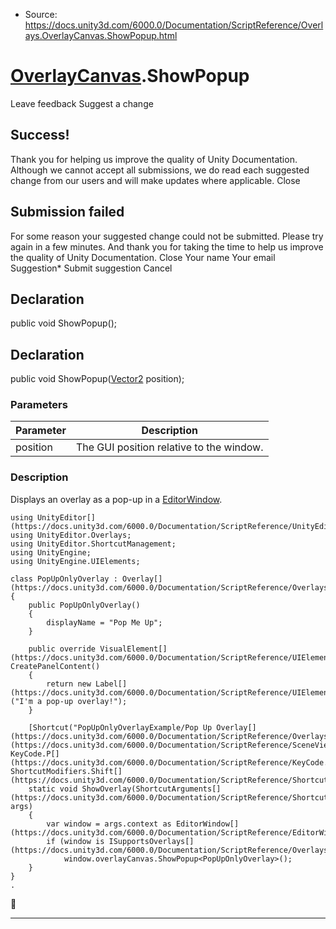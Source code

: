 * Source: https://docs.unity3d.com/6000.0/Documentation/ScriptReference/Overlays.OverlayCanvas.ShowPopup.html

#  [OverlayCanvas](https://docs.unity3d.com/6000.0/Documentation/ScriptReference/Overlays.OverlayCanvas.html).ShowPopup
Leave feedback
Suggest a change
## Success!
Thank you for helping us improve the quality of Unity Documentation. Although we cannot accept all submissions, we do read each suggested change from our users and will make updates where applicable.
Close
## Submission failed
For some reason your suggested change could not be submitted. Please <a>try again</a> in a few minutes. And thank you for taking the time to help us improve the quality of Unity Documentation.
Close
Your name Your email Suggestion* Submit suggestion
Cancel
## Declaration
public void ShowPopup(); 
## Declaration
public void ShowPopup([Vector2](https://docs.unity3d.com/6000.0/Documentation/ScriptReference/Vector2.html) position); 
### Parameters
Parameter | Description  
---|---  
position | The GUI position relative to the window.  
### Description
Displays an overlay as a pop-up in a [EditorWindow](https://docs.unity3d.com/6000.0/Documentation/ScriptReference/EditorWindow.html).
```
using UnityEditor[](https://docs.unity3d.com/6000.0/Documentation/ScriptReference/UnityEditor.html);
using UnityEditor.Overlays;
using UnityEditor.ShortcutManagement;
using UnityEngine;
using UnityEngine.UIElements;

class PopUpOnlyOverlay : Overlay[](https://docs.unity3d.com/6000.0/Documentation/ScriptReference/Overlays.Overlay.html)
{
    public PopUpOnlyOverlay()
    {
        displayName = "Pop Me Up";
    }

    public override VisualElement[](https://docs.unity3d.com/6000.0/Documentation/ScriptReference/UIElements.VisualElement.html) CreatePanelContent()
    {
        return new Label[](https://docs.unity3d.com/6000.0/Documentation/ScriptReference/UIElements.Label.html)("I'm a pop-up overlay!");
    }

    [Shortcut("PopUpOnlyOverlayExample/Pop Up Overlay[](https://docs.unity3d.com/6000.0/Documentation/ScriptReference/Overlays.Overlay.html)",typeof(SceneView[](https://docs.unity3d.com/6000.0/Documentation/ScriptReference/SceneView.html)), KeyCode.P[](https://docs.unity3d.com/6000.0/Documentation/ScriptReference/KeyCode.P.html), ShortcutModifiers.Shift[](https://docs.unity3d.com/6000.0/Documentation/ScriptReference/ShortcutManagement.ShortcutModifiers.Shift.html))]
    static void ShowOverlay(ShortcutArguments[](https://docs.unity3d.com/6000.0/Documentation/ScriptReference/ShortcutManagement.ShortcutArguments.html) args)
    {
        var window = args.context as EditorWindow[](https://docs.unity3d.com/6000.0/Documentation/ScriptReference/EditorWindow.html);
        if (window is ISupportsOverlays[](https://docs.unity3d.com/6000.0/Documentation/ScriptReference/Overlays.ISupportsOverlays.html))
            window.overlayCanvas.ShowPopup<PopUpOnlyOverlay>();
    }
}
.
```

* * *
